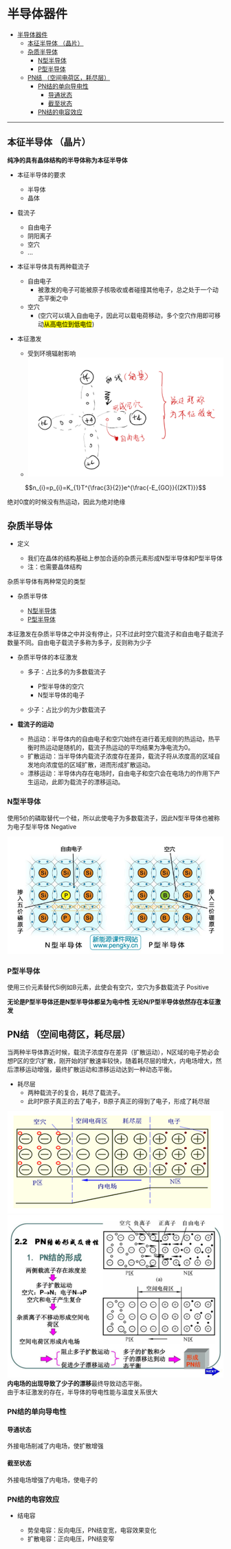# 半导体器件

<!-- @import "[TOC]" {cmd="toc" depthFrom=1 depthTo=6 orderedList=false} -->

<!-- code_chunk_output -->

- [半导体器件](#半导体器件)
  - [本征半导体  （晶片）](#本征半导体--晶片)
  - [杂质半导体](#杂质半导体)
    - [N型半导体](#n型半导体)
    - [P型半导体](#p型半导体)
  - [PN结 （空间电荷区，耗尽层）](#pn结-空间电荷区耗尽层)
    - [PN结的单向导电性](#pn结的单向导电性)
      - [导通状态](#导通状态)
      - [截至状态](#截至状态)
    - [PN结的电容效应](#pn结的电容效应)

<!-- /code_chunk_output -->


---
## 本征半导体  （晶片）

**纯净的具有晶体结构的半导体称为本征半导体**  

- 本征半导体的要求
  - 半导体
  - 晶体

- 载流子
  - 自由电子
  - 阴阳离子
  - 空穴
  - ...

- 本征半导体具有两种载流子
  - 自由电子
    - 被激发的电子可能被原子核吸收或者碰撞其他电子，总之处于一个动态平衡之中  
  - 空穴 
    - (空穴可以填入自由电子，因此可以载电荷移动，多个空穴作用即可移动<mark>从高电位到低电位</mark>)

- 本征激发

  - 受到环境辐射影响
  - ![icon](https://github.com/ThreeSwords66/Analog_electronics/blob/main/%E7%AC%AC%E4%B8%80%E7%AB%A0%20%E5%8D%8A%E5%AF%BC%E4%BD%93%E5%99%A8%E4%BB%B6/image-1.png?raw=true)


$$n_{i}=p_{i}=K_{1}T^{\frac{3}{2}}e^{\frac{-E_{GO}}{(2KT)}}$$

绝对0度的时候没有热运动，因此为绝对绝缘

## 杂质半导体

- 定义

  - 我们在晶体的结构基础上参加合适的杂质元素形成N型半导体和P型半导体
  - 注：也需要晶体结构

杂质半导体有两种常见的类型

- 杂质半导体

  - [N型半导体](#n型半导体)
  - [P型半导体](#p型半导体)

本征激发在杂质半导体之中并没有停止，只不过此时空穴载流子和自由电子载流子数量不同。自由电子载流子多称为多子，反则称为少子

- 杂质半导体的本征激发

  - 多子：占比多的为多数载流子

    - P型半导体的空穴
    - N型半导体的电子
  - 少子：占比少的为少数载流子


- **载流子的运动**

  - 热运动：半导体内的自由电子和空穴始终在进行着无规则的热运动，热平衡时热运动是随机的，载流子热运动的平均结果为净电流为0。
  - 扩散运动：当半导体内载流子浓度存在差异，载流子将从浓度高的区域自发地向浓度低的区域扩散，进而形成扩散运动。
  - 漂移运动：半导体内存在电场时，自由电子和空穴会在电场力的作用下产生运动，此即为载流子的漂移运动。



### N型半导体
使用5价的磷取替代一个硅，所以此使电子为多数载流子，因此N型半导体也被称为电子型半导体
Negative 

![Alt text](image-2.png)

### P型半导体
使用三价元素替代Si例如B元素，此使会有空穴，空穴为多数载流子
Positive

**无论是P型半导体还是N型半导体都呈为电中性**
**无论N/P型半导体依然存在本征激发**

## PN结 （空间电荷区，耗尽层）

当两种半导体靠近时候，载流子浓度存在差异（扩散运动），N区域的电子势必会想P区的空穴扩散，刚开始的扩散速率较快，随着耗尽层的增大，内电场增大，然后漂移运动增强，最终扩散运动和漂移运动达到一种动态平衡。
- 耗尽层
  - 两种载流子的复合，耗尽了载流子。
  - 此时P原子真正的去了电子，B原子真正的得到了电子，形成了耗尽层

![Alt text](image-3.png)
![Alt text](image-4.png)
**内电场的出现导致了少子的漂移**最终导致动态平衡。  
由于本征激发的存在，半导体的导电性能与温度关系很大

### PN结的单向导电性

#### 导通状态
外接电场削减了内电场，使扩散增强

#### 截至状态  
外接电场增强了内电场，使电子的



### PN结的电容效应  

- 结电容

  - 势垒电容：反向电压，PN结变宽，电容效果变化
  - 扩散电容：正向电压，PN结变窄

